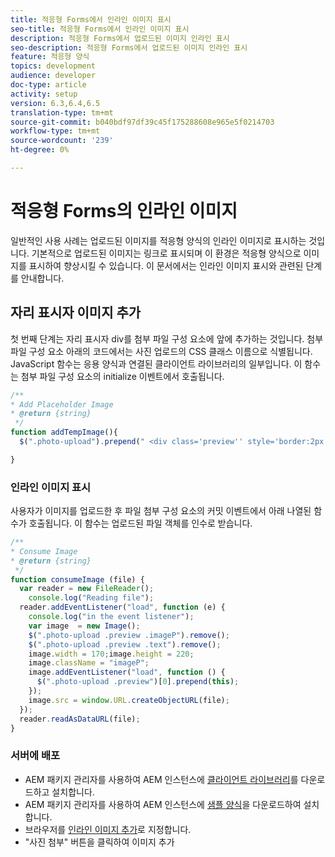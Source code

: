 ```yaml
---
title: 적응형 Forms에서 인라인 이미지 표시
seo-title: 적응형 Forms에서 인라인 이미지 표시
description: 적응형 Forms에서 업로드된 이미지 인라인 표시
seo-description: 적응형 Forms에서 업로드된 이미지 인라인 표시
feature: 적응형 양식
topics: development
audience: developer
doc-type: article
activity: setup
version: 6.3,6.4,6.5
translation-type: tm+mt
source-git-commit: b040bdf97df39c45f175288608e965e5f0214703
workflow-type: tm+mt
source-wordcount: '239'
ht-degree: 0%

---
```



# 적응형 Forms의 인라인 이미지

일반적인 사용 사례는 업로드된 이미지를 적응형 양식의 인라인 이미지로 표시하는 것입니다. 기본적으로 업로드된 이미지는 링크로 표시되며 이 환경은 적응형 양식으로 이미지를 표시하여 향상시킬 수 있습니다. 이 문서에서는 인라인 이미지 표시와 관련된 단계를 안내합니다.

## 자리 표시자 이미지 추가

첫 번째 단계는 자리 표시자 div를 첨부 파일 구성 요소에 앞에 추가하는 것입니다. 첨부 파일 구성 요소 아래의 코드에서는 사진 업로드의 CSS 클래스 이름으로 식별됩니다. JavaScript 함수는 응용 양식과 연결된 클라이언트 라이브러리의 일부입니다. 이 함수는 첨부 파일 구성 요소의 initialize 이벤트에서 호출됩니다.

```javascript
/**
* Add Placeholder Image
* @return {string} 
 */
function addTempImage(){
  $(".photo-upload").prepend(" <div class='preview'' style='border:2px solid;height:225px;width:175px;text-align:center'><br><br><div class='text'>3.5mm * 4.5mm<br>2Mb max<br>Min 600dpi</div></div><br>");

}
```

### 인라인 이미지 표시

사용자가 이미지를 업로드한 후 파일 첨부 구성 요소의 커밋 이벤트에서 아래 나열된 함수가 호출됩니다. 이 함수는 업로드된 파일 객체를 인수로 받습니다.

```javascript
/**
* Consume Image
* @return {string} 
 */
function consumeImage (file) {
  var reader = new FileReader();
    console.log("Reading file");
  reader.addEventListener("load", function (e) {
    console.log("in the event listener");
    var image  = new Image();
    $(".photo-upload .preview .imageP").remove();
    $(".photo-upload .preview .text").remove();
    image.width = 170;image.height = 220;
    image.className = "imageP";
    image.addEventListener("load", function () {
      $(".photo-upload .preview")[0].prepend(this);
    });
    image.src = window.URL.createObjectURL(file);
  });
  reader.readAsDataURL(file); 
}
```

### 서버에 배포

* AEM 패키지 관리자를 사용하여 AEM 인스턴스에 [클라이언트 라이브러리](assets/inline-image-client-library.zip)를 다운로드하고 설치합니다.
* AEM 패키지 관리자를 사용하여 AEM 인스턴스에 [샘플 양식](assets/inline-image-af.zip)을 다운로드하여 설치합니다.
* 브라우저를 [인라인 이미지 추가](http://localhost:4502/content/dam/formsanddocuments/addinlineimage/jcr:content?wcmmode=disabled)로 지정합니다.
* &quot;사진 첨부&quot; 버튼을 클릭하여 이미지 추가